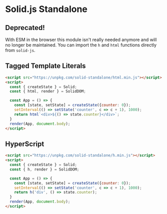 # Solid.js Standalone

## Deprecated!

With ESM in the browser this module isn't really needed anymore and will no longer be maintained. You can import the `h` and `html` functions directly from `solid-js`.

## Tagged Template Literals
```html
<script src="https://unpkg.com/solid-standalone/html.min.js"></script>
<script>
  const { createState } = Solid;
  const { html, render } = SolidDOM;

  const App = () => {
    const [state, setState] = createState({counter: 0});
    setInterval(() => setState('counter', c => c + 1), 1000);
    return html`<div>${() => state.counter}</div>`;
  }
  render(App, document.body);
</script>
```

## HyperScript
```html
<script src="https://unpkg.com/solid-standalone/h.min.js"></script>
<script>
  const { createState } = Solid;
  const { h, render } = SolidDOM;

  const App = () => {
    const [state, setState] = createState({counter: 0});
    setInterval(() => setState('counter', c => c + 1), 1000);
    return h('div', () => state.counter);
  }
  render(App, document.body);
</script>
```
